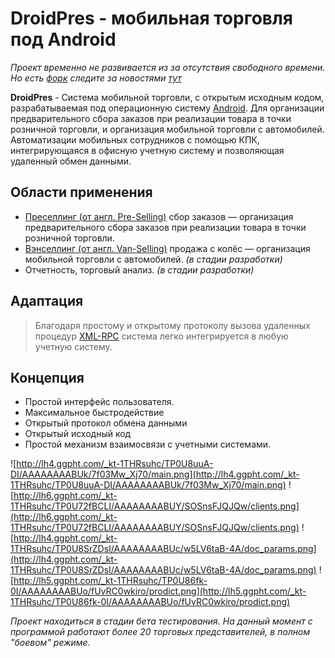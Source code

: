 # DroidPres - мобильная торговля под Android #

_Проект временно не развивается из за отсутствия свободного времени. Но есть [форк](http://code.google.com/p/droidpreselling/) следите за новостями  [тут](http://droidpresb.blogspot.com)_

**DroidPres** - Система мобильной торговли, с открытым исходным кодом, разрабатываемая под операционную систему [Android](http://ru.wikipedia.org/wiki/Android). Для организации предварительного сбора заказов при реализации товара в точки розничной торговли, и организация мобильной торговли с автомобилей. Автоматизации мобильных сотрудников с помощью КПК, интегрирующаяся в офисную учетную систему и позволяющая удаленный обмен данными.

## Области применения ##
  * [Преселлинг (от англ. Pre-Selling)](http://dic.academic.ru/dic.nsf/ruwiki/337552) сбор заказов — организация предварительного сбора заказов при реализации товара в точки розничной торговли.
  * [Вэнселлинг (от англ. Van-Selling)](http://dic.academic.ru/dic.nsf/ruwiki/837535) продажа с колёс — организация мобильной торговли с автомобилей. _(в стадии разработки)_
  * Отчетность, торговый анализ. _(в стадии разработки)_

## Адаптация ##
> Благодаря простому и открытому протоколу вызова удаленных процедур [XML-RPC](http://ru.wikipedia.org/wiki/XML-RPC) система легко интегрируется в любую учетную систему.

## Концепция ##
  * Простой интерфейс пользователя.
  * Максимальное быстродействие
  * Открытый протокол обмена данными
  * Открытый исходный код
  * Простой механизм взаимосвязи с учетными системами.


![http://lh4.ggpht.com/_kt-1THRsuhc/TP0U8uuA-DI/AAAAAAAABUk/7f03Mw_Xj70/main.png](http://lh4.ggpht.com/_kt-1THRsuhc/TP0U8uuA-DI/AAAAAAAABUk/7f03Mw_Xj70/main.png)
![http://lh6.ggpht.com/_kt-1THRsuhc/TP0U72fBCLI/AAAAAAAABUY/SOSnsFJQJQw/clients.png](http://lh6.ggpht.com/_kt-1THRsuhc/TP0U72fBCLI/AAAAAAAABUY/SOSnsFJQJQw/clients.png)
![http://lh4.ggpht.com/_kt-1THRsuhc/TP0U8SrZDsI/AAAAAAAABUc/w5LV6taB-4A/doc_params.png](http://lh4.ggpht.com/_kt-1THRsuhc/TP0U8SrZDsI/AAAAAAAABUc/w5LV6taB-4A/doc_params.png)
![http://lh5.ggpht.com/_kt-1THRsuhc/TP0U86fk-0I/AAAAAAAABUo/fUvRC0wkiro/prodict.png](http://lh5.ggpht.com/_kt-1THRsuhc/TP0U86fk-0I/AAAAAAAABUo/fUvRC0wkiro/prodict.png)

_Проект находиться в стадии бета тестирования. На данный момент с программой работают более 20 торговых представителей, в полном "боевом" режиме._